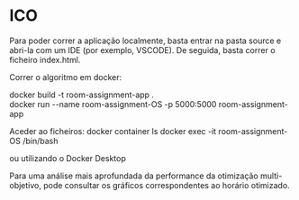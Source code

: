 # ICO

Para poder correr a aplicação localmente, basta entrar na pasta source e abri-la com um IDE (por exemplo, VSCODE).
De seguida, basta correr o ficheiro index.html.


Correr o algoritmo em docker:

docker build -t room-assignment-app .       
docker run --name room-assignment-OS -p 5000:5000 room-assignment-app

Aceder ao ficheiros:
docker container ls
docker exec -it room-assignment-OS /bin/bash

ou utilizando o Docker Desktop

Para uma análise mais aprofundada da performance da otimização multi-objetivo, pode consultar os gráficos correspondentes ao horário otimizado.
